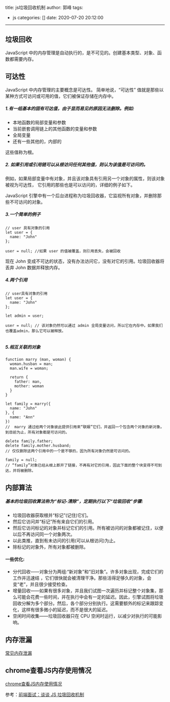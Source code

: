 title: js垃圾回收机制
author: 郭峰
tags:
  - js
categories: []
date: 2020-07-20 20:12:00
---
## 垃圾回收
JavaScript 中的内存管理是自动执行的，是不可见的。创建基本类型、对象、函数都需要内存。

## 可达性


JavaScript 中内存管理的主要概念是可达性。
简单地说，“可达性” 值就是那些以某种方式可访问或可用的值，它们被保证存储在内存中。

##### 1.有一组基本的固有可达值，由于显而易见的原因无法删除。例如:

* 本地函数的局部变量和参数
* 当前嵌套调用链上的其他函数的变量和参数
* 全局变量
* 还有一些其他的，内部的

这些值称为根。

##### 2. 如果引用或引用链可以从根访问任何其他值，则认为该值是可访问的。

例如，如果局部变量中有对象，并且该对象具有引用另一个对象的属性，则该对象被视为可达性， 它引用的那些也是可以访问的，详细的例子如下。

JavaScript 引擎中有一个后台进程称为垃圾回收器，它监视所有对象，并删除那些不可访问的对象。

<!--more-->

##### 3.一个简单的例子
```
// user 具有对象的引用
let user = {
  name: "John"
};

user = null; //如果 user 的值被覆盖，则引用丢失，会被回收
```
现在 John 变成不可达的状态，没有办法访问它，没有对它的引用。垃圾回收器将丢弃 John 数据并释放内存。

##### 4.两个引用
```
// user具有对象的引用
let user = {
  name: "John"
};

let admin = user;

user = null; // 该对象仍然可以通过 admin 全局变量访问，所以它在内存中。如果我们也覆盖admin，那么它可以被释放。


```

##### 5.相互关联的对象

```
function marry (man, woman) {
  woman.husban = man;
  man.wife = woman;

  return {
    father: man,
    mother: woman
  }
}

let family = marry({
  name: "John"
}, {
  name: "Ann"
})
//  marry 通过给两个对象彼此提供引用来“联姻”它们，并返回一个包含两个对象的新对象。到目前为止，所有对象都是可访问的。

delete family.father;
delete family.mother.husband;
// 仅仅删除这两个引用中的一个是不够的，因为所有对象仍然是可访问的。

family = null;
// “family”对象已经从根上断开了链接，不再有对它的引用，因此下面的整个块变得不可到达，并将被删除。

```

## 内部算法

##### 基本的垃圾回收算法称为“标记-清除”，定期执行以下“垃圾回收”步骤:

* 垃圾回收器获取根并“标记”(记住)它们。
* 然后它访问并“标记”所有来自它们的引用。
* 然后它访问标记的对象并标记它们的引用。所有被访问的对象都被记住，以便以后不再访问同一个对象两次。
* 以此类推，直到有未访问的引用(可以从根访问)为止。
* 除标记的对象外，所有对象都被删除。


#### 一些优化:

* 分代回收——对象分为两组:“新对象”和“旧对象”。许多对象出现，完成它们的工作并迅速结 ，它们很快就会被清理干净。那些活得足够久的对象，会变“老”，并且很少接受检查。
* 增量回收——如果有很多对象，并且我们试图一次遍历并标记整个对象集，那么可能会花费一些时间，并在执行中会有一定的延迟。因此，引擎试图将垃圾回收分解为多个部分。然后，各个部分分别执行。这需要额外的标记来跟踪变化，这样有很多微小的延迟，而不是很大的延迟。
* 空闲时间收集——垃圾回收器只在 CPU 空闲时运行，以减少对执行的可能影响。


## 内存泄漏
[常见内存泄漏](https://www.cnblogs.com/cwxwdm/p/10845376.html)

## chrome查看JS内存使用情况
[chrome查看JS内存使用情况](https://www.cnblogs.com/liuzhaoting/articles/13182118.html)


参考：[前端面试：谈谈 JS 垃圾回收机制](https://segmentfault.com/a/1190000018605776?utm_source=tag-newest)